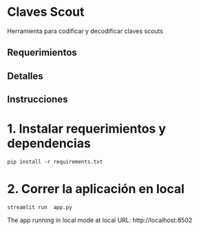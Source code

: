 # Claves Scout
Herramienta para codificar y decodificar claves scouts


## Requerimientos



## Detalles



## Instrucciones



# 1. Instalar requerimientos y dependencias

```
pip install -r requirements.txt
```


# 2. Correr la aplicación en local

```
streamlit run  app.py
```


The app running in local mode at local URL: http://localhost:8502
